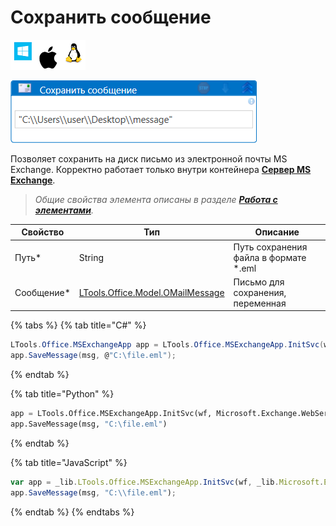 # Сохранить сообщение

![](<../../../../.gitbook/assets/image (815).png>)

![](<../../../../.gitbook/assets/Сохранить сообщение Exchange и Outlook.png>)

Позволяет сохранить на диск письмо из электронной почты MS Exchange. Корректно работает только внутри контейнера [**Сервер MS Exchange**](https://docs.primo-rpa.ru/primo-rpa/g_elements/el_basic/els_mail/els_exchange/el_connect).

> *Общие свойства элемента описаны в разделе [**Работа с элементами**](https://docs.primo-rpa.ru/primo-rpa/primo-studio/process/elements).*

| Свойство       |Тип                                                                           | Описание                                          
| -------------- | ---------------------------------------------------------------------------- | --------------------------------------- |
| Путь\*           | String                                                                     | Путь сохранения файла в формате \*.eml  |             
| Сообщение\*      |[LTools.Office.Model.OMailMessage](../els\_mail/datatypes/omailmessage.md)  | Письмо для сохранения, переменная       |   


{% tabs %}
{% tab title="C#" %}
```csharp
LTools.Office.MSExchangeApp app = LTools.Office.MSExchangeApp.InitSvc(wf, Microsoft.Exchange.WebServices.Data.ExchangeVersion.Exchange2013_SP1, "URL", "login", "pass", "domain");
app.SaveMessage(msg, @"C:\file.eml");
```
{% endtab %}

{% tab title="Python" %}
```python
app = LTools.Office.MSExchangeApp.InitSvc(wf, Microsoft.Exchange.WebServices.Data.ExchangeVersion.Exchange2013_SP1, "URL", "login", "pass", "domain")
app.SaveMessage(msg, "C:\file.eml")
```
{% endtab %}

{% tab title="JavaScript" %}
```javascript
var app = _lib.LTools.Office.MSExchangeApp.InitSvc(wf, _lib.Microsoft.Exchange.WebServices.Data.ExchangeVersion.Exchange2013_SP1, "URL", "login", "pass", "domain");
app.SaveMessage(msg, "C:\\file.eml");
```
{% endtab %}
{% endtabs %}

